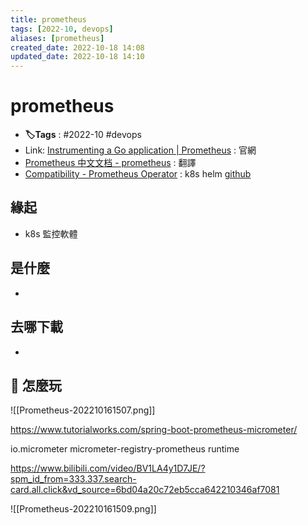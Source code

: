 ```yaml
---
title: prometheus
tags: [2022-10, devops]
aliases: [prometheus]
created_date: 2022-10-18 14:08
updated_date: 2022-10-18 14:10
---
```


# prometheus

- **🏷️Tags** :   #2022-10 #devops 
- Link: [Instrumenting a Go application | Prometheus](https://prometheus.io/docs/guides/go-application/) : 官網
- [Prometheus 中文文档 - prometheus](https://hulining.gitbook.io/prometheus/)  : 翻譯
- [Compatibility - Prometheus Operator](https://prometheus-operator.dev/docs/operator/compatibility/) : k8s helm [github](https://github.com/prometheus-operator/prometheus-operator)

## 緣起

- k8s 監控軟體 

## 是什麼

- 

## 去哪下載

- 

## 📝 怎麼玩


![[Prometheus-202210161507.png]]

  
  
https://www.tutorialworks.com/spring-boot-prometheus-micrometer/  
  
  
<dependency>  
  <groupId>io.micrometer</groupId>  
  <artifactId>micrometer-registry-prometheus</artifactId>  
  <scope>runtime</scope>  
</dependency>




https://www.bilibili.com/video/BV1LA4y1D7JE/?spm_id_from=333.337.search-card.all.click&vd_source=6bd04a20c72eb5cca642210346af7081

![[Prometheus-202210161509.png]]

